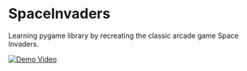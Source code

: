 # SpaceInvaders
Learning pygame library by recreating the classic arcade game Space Invaders.

[![Demo Video](https://img.youtube.com/watch?v=r9JuBieISTw/maxresdefault.jpg)](https://www.youtube.com/watch?v=r9JuBieISTw)
